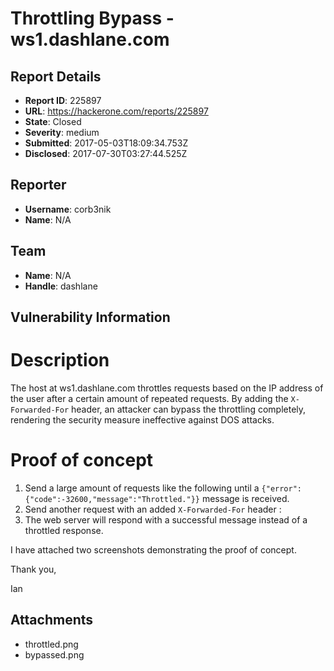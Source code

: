 # Throttling Bypass - ws1.dashlane.com

## Report Details
- **Report ID**: 225897
- **URL**: https://hackerone.com/reports/225897
- **State**: Closed
- **Severity**: medium
- **Submitted**: 2017-05-03T18:09:34.753Z
- **Disclosed**: 2017-07-30T03:27:44.525Z

## Reporter
- **Username**: corb3nik
- **Name**: N/A

## Team
- **Name**: N/A
- **Handle**: dashlane

## Vulnerability Information
# Description
The host at ws1.dashlane.com throttles requests based on the IP address of the user after a certain amount of repeated requests.
By adding the `X-Forwarded-For` header, an attacker can bypass the throttling completely, rendering the security measure ineffective against DOS attacks. 

# Proof of concept
1. Send a large amount of requests like the following until a `{"error":{"code":-32600,"message":"Throttled."}}` message is received.
2. Send another request with an added `X-Forwarded-For` header : 
3. The web server will respond with a successful message instead of a throttled response.

I have attached two screenshots demonstrating the proof of concept.

Thank you,

Ian

## Attachments
- throttled.png
- bypassed.png
